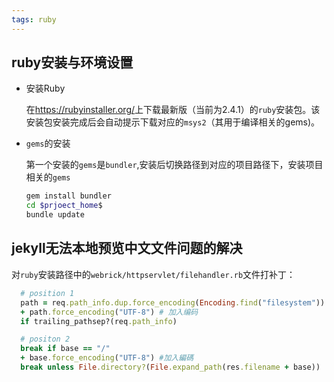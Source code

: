 ```yaml
---
tags: ruby
---
```


## ruby安装与环境设置

- 安装Ruby

  在<https://rubyinstaller.org/>上下载最新版（当前为2.4.1）的`ruby`安装包。该安装包安装完成后会自动提示下载对应的`msys2`（其用于编译相关的gems)。

- `gems`的安装

  第一个安装的`gems`是`bundler`,安装后切换路径到对应的项目路径下，安装项目相关的`gems`

  ```bash
  gem install bundler
  cd $prjoect_home$
  bundle update
  ```
## jekyll无法本地预览中文文件问题的解决

对`ruby`安装路径中的`webrick/httpservlet/filehandler.rb`文件打补丁：

```ruby
  # position 1
  path = req.path_info.dup.force_encoding(Encoding.find("filesystem"))
  + path.force_encoding("UTF-8") # 加入编码
  if trailing_pathsep?(req.path_info)

  # positon 2
  break if base == "/"
  + base.force_encoding("UTF-8") #加入編碼
  break unless File.directory?(File.expand_path(res.filename + base))
```
